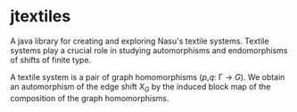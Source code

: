 # jtextiles

A java library for creating and exploring Nasu's textile systems. Textile systems play a crucial role in studying automorphisms and endomorphisms of shifts of finite type. 

A textile system is a pair of graph homomorphisms (*p*,*q*: Γ -> *G*). We obtain an automorphism of the edge shift *X<sub>G</sub>* by the induced block map of the composition of the graph homomorphisms.
